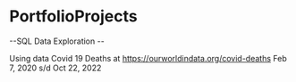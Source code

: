 # PortfolioProjects

  --SQL Data Exploration --
  
  Using data Covid 19 Deaths at https://ourworldindata.org/covid-deaths Feb 7, 2020 s/d Oct 22, 2022
